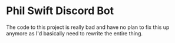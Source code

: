 Phil Swift Discord Bot
==========================

The code to this project is really bad and have no plan to fix this up anymore as I'd basically need to rewrite the entire thing.
